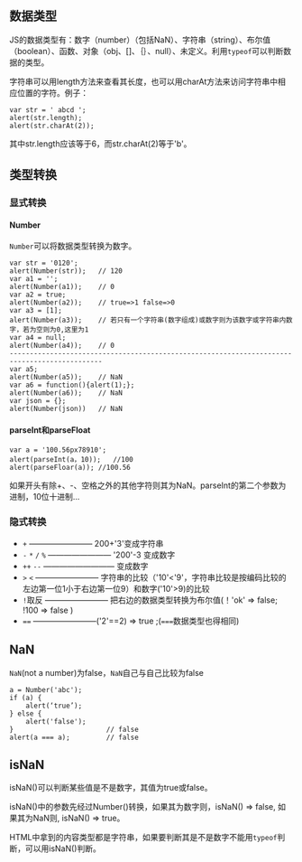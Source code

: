 ## 数据类型 ##

JS的数据类型有：数字（number）（包括NaN）、字符串（string）、布尔值（boolean）、函数、对象（obj、[]、｛｝、null）、未定义。利用`typeof`可以判断数据的类型。

字符串可以用length方法来查看其长度，也可以用charAt方法来访问字符串中相应位置的字符。例子：

	var str = ' abcd ';
	alert(str.length);
	alert(str.charAt(2));

其中str.length应该等于6，而str.charAt(2)等于'b'。

## 类型转换 ##

### 显式转换 ###

#### Number ####

`Number`可以将数据类型转换为数字。

	var str = '0120';
	alert(Number(str));   // 120
	var a1 = '';
	alert(Number(a1));    // 0
	var a2 = true;
	alert(Number(a2));    // true=>1 false=>0
	var a3 = [1];
	alert(Number(a3));    // 若只有一个字符串(数字组成)或数字则为该数字或字符串内数字，若为空则为0,这里为1
	var a4 = null;
	alert(Number(a4));    // 0
	---------------------------------------------------------------------------------------------
	var a5;
	alert(Number(a5));    // NaN
	var a6 = function(){alert(1);};
	alert(Number(a6));    // NaN
	var json = {};
	alert(Number(json))   // NaN

#### parseInt和parseFloat ####

	var a = '100.56px78910';
	alert(parseInt(a，10));   //100
	alert(parseFloar(a)); //100.56

如果开头有除+、-、空格之外的其他字符则其为NaN。parseInt的第二个参数为进制，10位十进制...

### 隐式转换 ###

- `+` ———————— 200+'3'变成字符串
- `-` `*` `/` `%` ———————— '200'-3 变成数字
- `++` `--` ————————— 变成数字
- `>` `<` ———————— 字符串的比较（'10'<'9'，字符串比较是按编码比较的左边第一位1小于右边第一位9）和数字('10'>9)的比较
- `!`取反 ———————— 把右边的数据类型转换为布尔值(！'ok' => false; !100 => false )
- `==` ————————('2'==2) => true ;(`===`数据类型也得相同)

## NaN ##

`NaN`(not a number)为false，`NaN`自己与自己比较为false

	a = Number('abc');
	if (a) {
		alert(‘true’);
	} else {
		alert('false');
	}						// false
	alert(a === a);			// false

## isNaN ##

isNaN()可以判断某些值是不是数字，其值为true或false。

isNaN()中的参数先经过Number()转换，如果其为数字则，isNaN() => false, 如果其为NaN则, isNaN() => true。

HTML中拿到的内容类型都是字符串，如果要判断其是不是数字不能用`typeof`判断，可以用isNaN()判断。